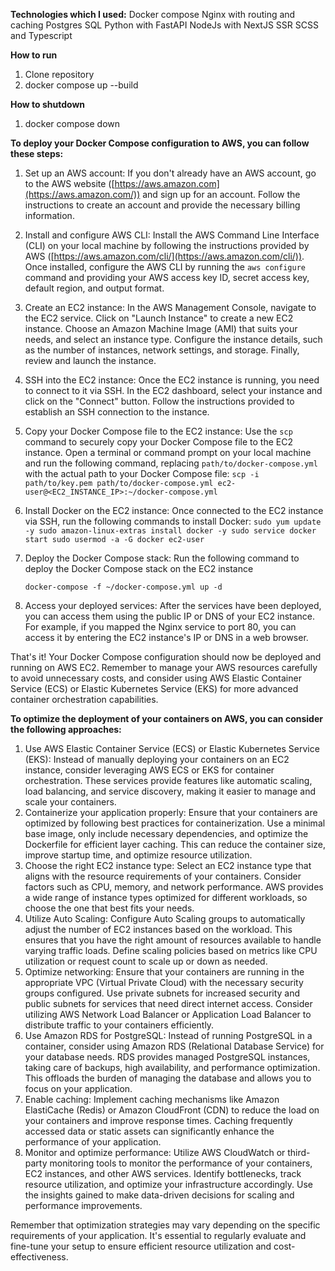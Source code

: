 **Technologies which I used:**
Docker compose
Nginx with routing and caching
Postgres SQL
Python with FastAPI
NodeJs with NextJS SSR
SCSS and Typescript

**How to run**

1.  Clone repository
2.  docker compose up --build

**How to shutdown**

1.  docker compose down

**To deploy your Docker Compose configuration to AWS, you can follow these steps:**

1.  Set up an AWS account: If you don't already have an AWS account, go to the AWS website ([https://aws.amazon.com](https://aws.amazon.com/)) and sign up for an account. Follow the instructions to create an account and provide the necessary billing information.
2.  Install and configure AWS CLI: Install the AWS Command Line Interface (CLI) on your local machine by following the instructions provided by AWS ([https://aws.amazon.com/cli/](https://aws.amazon.com/cli/)). Once installed, configure the AWS CLI by running the `aws configure` command and providing your AWS access key ID, secret access key, default region, and output format.
3.  Create an EC2 instance: In the AWS Management Console, navigate to the EC2 service. Click on "Launch Instance" to create a new EC2 instance. Choose an Amazon Machine Image (AMI) that suits your needs, and select an instance type. Configure the instance details, such as the number of instances, network settings, and storage. Finally, review and launch the instance.
4.  SSH into the EC2 instance: Once the EC2 instance is running, you need to connect to it via SSH. In the EC2 dashboard, select your instance and click on the "Connect" button. Follow the instructions provided to establish an SSH connection to the instance.
5.  Copy your Docker Compose file to the EC2 instance: Use the `scp` command to securely copy your Docker Compose file to the EC2 instance. Open a terminal or command prompt on your local machine and run the following command, replacing `path/to/docker-compose.yml` with the actual path to your Docker Compose file:
    `scp -i path/to/key.pem path/to/docker-compose.yml ec2-user@<EC2_INSTANCE_IP>:~/docker-compose.yml`
6.  Install Docker on the EC2 instance: Once connected to the EC2 instance via SSH, run the following commands to install Docker:
    `sudo yum update -y
sudo amazon-linux-extras install docker -y
sudo service docker start
sudo usermod -a -G docker ec2-user`
7.  Deploy the Docker Compose stack: Run the following command to deploy the Docker Compose stack on the EC2 instance

    `docker-compose -f ~/docker-compose.yml up -d`

8.  Access your deployed services: After the services have been deployed, you can access them using the public IP or DNS of your EC2 instance. For example, if you mapped the Nginx service to port 80, you can access it by entering the EC2 instance's IP or DNS in a web browser.

That's it! Your Docker Compose configuration should now be deployed and running on AWS EC2. Remember to manage your AWS resources carefully to avoid unnecessary costs, and consider using AWS Elastic Container Service (ECS) or Elastic Kubernetes Service (EKS) for more advanced container orchestration capabilities.

**To optimize the deployment of your containers on AWS, you can consider the following approaches:**

1.  Use AWS Elastic Container Service (ECS) or Elastic Kubernetes Service (EKS): Instead of manually deploying your containers on an EC2 instance, consider leveraging AWS ECS or EKS for container orchestration. These services provide features like automatic scaling, load balancing, and service discovery, making it easier to manage and scale your containers.
2.  Containerize your application properly: Ensure that your containers are optimized by following best practices for containerization. Use a minimal base image, only include necessary dependencies, and optimize the Dockerfile for efficient layer caching. This can reduce the container size, improve startup time, and optimize resource utilization.
3.  Choose the right EC2 instance type: Select an EC2 instance type that aligns with the resource requirements of your containers. Consider factors such as CPU, memory, and network performance. AWS provides a wide range of instance types optimized for different workloads, so choose the one that best fits your needs.
4.  Utilize Auto Scaling: Configure Auto Scaling groups to automatically adjust the number of EC2 instances based on the workload. This ensures that you have the right amount of resources available to handle varying traffic loads. Define scaling policies based on metrics like CPU utilization or request count to scale up or down as needed.
5.  Optimize networking: Ensure that your containers are running in the appropriate VPC (Virtual Private Cloud) with the necessary security groups configured. Use private subnets for increased security and public subnets for services that need direct internet access. Consider utilizing AWS Network Load Balancer or Application Load Balancer to distribute traffic to your containers efficiently.
6.  Use Amazon RDS for PostgreSQL: Instead of running PostgreSQL in a container, consider using Amazon RDS (Relational Database Service) for your database needs. RDS provides managed PostgreSQL instances, taking care of backups, high availability, and performance optimization. This offloads the burden of managing the database and allows you to focus on your application.
7.  Enable caching: Implement caching mechanisms like Amazon ElastiCache (Redis) or Amazon CloudFront (CDN) to reduce the load on your containers and improve response times. Caching frequently accessed data or static assets can significantly enhance the performance of your application.
8.  Monitor and optimize performance: Utilize AWS CloudWatch or third-party monitoring tools to monitor the performance of your containers, EC2 instances, and other AWS services. Identify bottlenecks, track resource utilization, and optimize your infrastructure accordingly. Use the insights gained to make data-driven decisions for scaling and performance improvements.

Remember that optimization strategies may vary depending on the specific requirements of your application. It's essential to regularly evaluate and fine-tune your setup to ensure efficient resource utilization and cost-effectiveness.
